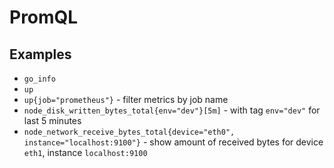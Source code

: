 # PromQL

## Examples

- `go_info`
- `up`
- `up{job="prometheus"}` - filter metrics by job name
- `node_disk_written_bytes_total{env="dev"}[5m]` - with tag `env="dev"` for last 5 minutes
- `node_network_receive_bytes_total{device="eth0", instance="localhost:9100"}` - show amount of received bytes for device `eth1`, instance `localhost:9100`
